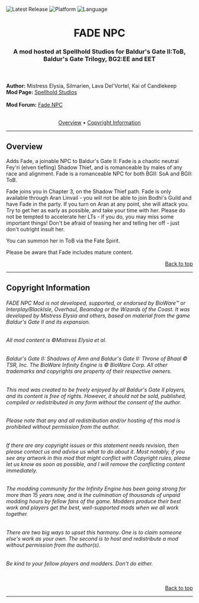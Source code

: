 ![Latest Release](https://img.shields.io/github/v/release/spellholdstudios/Fade_NPC?include_prereleases&color=darkred)<a name="top" id="top">
![Platform](https://img.shields.io/static/v1?label=platform&message=windows%20%7C%20Mac%20%7C%20linux&color=informational)
![Language](https://img.shields.io/static/v1?label=language&message=English&color=limegreen)


<div align="center"><h1>FADE NPC</h1>

<h3>A mod hosted at Spellhold Studios for Baldur's Gate II:ToB, Baldur's Gate Trilogy, BG2:EE and EET<h3>

</div><br />


**Author:** Mistress Elysia, Silmarien, Lava Del'Vortel, Kai of Candlekeep  
**Mod Page:** <a href="http://www.spellholdstudios.net/ie/fade">Spellhold Studios</a><br /><br />
**Mod Forum:** <a href="http://www.shsforums.net/forum/322-fade/">Fade NPC</a><br /><br />


<div align="center">
<a href="#intro">Overview</a> &#8226; <a href="#credits">Copyright Information</a></br>
</div>

<hr>


## <a name="intro" id="intro"></a>Overview

Adds Fade, a joinable NPC to Baldur's Gate II: Fade is a chaotic neutral Fey'ri (elven tiefling) Shadow Thief, and is romanceable by males of any race and alignment.
Fade is a romanceable NPC for both BGII: SoA and BGII: ToB.

Fade joins you in Chapter 3, on the Shadow Thief path. Fade is only available through Aran Linvail - you will not be able to join Bodhi's Guild and have Fade in the party. If you turn on Aran at any point, she will attack you. Try to get her as early as possible, and take your time with her. Please do not be tempted to accelerate her LTs - if you do, you may miss some important things! Don't be afraid of teasing her and telling her off - just don't outright insult her.

You can summon her in ToB via the Fate Spirit.

Please be aware that Fade includes mature content.


<div align="right"><a href="#top">Back to top</a></div>


<hr>



## <a name="credits" id="credits"></a>Copyright Information

###### FADE NPC Mod is not developed, supported, or endorsed by BioWare&trade; or Interplay/BlackIsle, Overhaul, Beamdog or the Wizards of the Coast. It was developed by Mistress Elysia and others, based on material from the game Baldur's Gate II and its expansion.
###### All mod content is &copy;Mistress Elysia et al.
###### Baldur's Gate II: Shadows of Amn and Baldur's Gate II: Throne of Bhaal &copy; TSR, Inc. The BioWare Infinity Engine is &copy; BioWare Corp. All other trademarks and copyrights are property of their respective owners.

###### This mod was created to be freely enjoyed by all Baldur's Gate II players, and its content is free of rights. However, it should not be sold, published, compiled or redistributed in any form without the consent of the author.
###### Please note that any and all redistribution and/or hosting of this mod is prohibited without permission from the author.

###### If there are any copyright issues or this statement needs revision, then please contact us and advise us what to do about it. Most notably, if you see any artwork in this mod that might conflict with Copyright rules, please let us know as soon as possible, and I will remove the conflicting content immediately.

###### The modding community for the Infinity Engine has been going strong for more than 15 years now, and is the culmination of thousands of unpaid modding hours by fellow fans of the game. Modders produce their best work and players get the best, well-supported mods when we all work together.
###### There are two big ways to upset this harmony. One is to claim someone else's work as your own. The second is to host and redistribute a mod without permission from the author(s).
###### Be kind to your fellow players and modders. Don't do either.</br></br>
<div align="right"><a href="#top">Back to top</a></div>


<hr>

